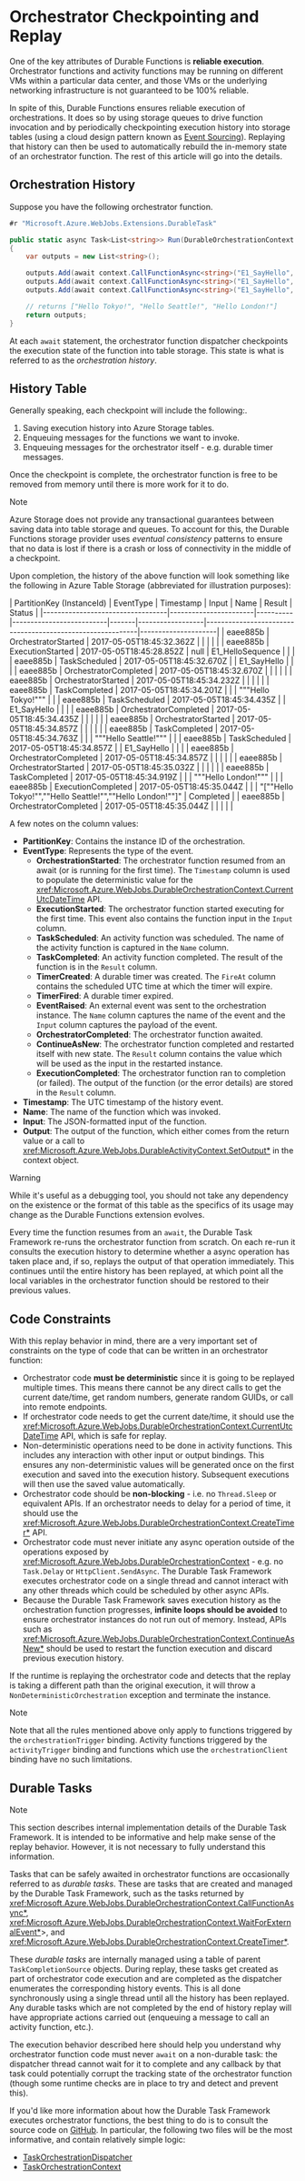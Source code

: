 # Orchestrator Checkpointing and Replay
One of the key attributes of Durable Functions is **reliable execution**. Orchestrator functions and activity functions may be running on different VMs within a particular data center, and those VMs or the underlying networking infrastructure is not guaranteed to be 100% reliable.

In spite of this, Durable Functions ensures reliable execution of orchestrations. It does so by using storage queues to drive function invocation and by periodically checkpointing execution history into storage tables (using a cloud design pattern known as [Event Sourcing](https://docs.microsoft.com/en-us/azure/architecture/patterns/event-sourcing)). Replaying that history can then be used to automatically rebuild the in-memory state of an orchestrator function. The rest of this article will go into the details.

## Orchestration History
Suppose you have the following orchestrator function.

```csharp
#r "Microsoft.Azure.WebJobs.Extensions.DurableTask"

public static async Task<List<string>> Run(DurableOrchestrationContext context)
{
    var outputs = new List<string>();

    outputs.Add(await context.CallFunctionAsync<string>("E1_SayHello", "Tokyo"));
    outputs.Add(await context.CallFunctionAsync<string>("E1_SayHello", "Seattle"));
    outputs.Add(await context.CallFunctionAsync<string>("E1_SayHello", "London"));

    // returns ["Hello Tokyo!", "Hello Seattle!", "Hello London!"]
    return outputs;
}
```

At each `await` statement, the orchestrator function dispatcher checkpoints the execution state of the function into table storage. This state is what is referred to as the *orchestration history*.

## History Table
Generally speaking, each checkpoint will include the following:.

1. Saving execution history into Azure Storage tables.
2. Enqueuing messages for the functions we want to invoke.
3. Enqueuing messages for the orchestrator itself - e.g. durable timer messages.

Once the checkpoint is complete, the orchestrator function is free to be removed from memory until there is more work for it to do.

> [!NOTE]
> Azure Storage does not provide any transactional guarantees between saving data into table storage and queues. To account for this, the Durable Functions storage provider uses *eventual consistency* patterns to ensure that no data is lost if there is a crash or loss of connectivity in the middle of a checkpoint.

Upon completion, the history of the above function will look something like the following in Azure Table Storage (abbreviated for illustration purposes):

| PartitionKey (InstanceId)                     | EventType             | Timestamp               | Input | Name             | Result                                                    | Status | 
|----------------------------------|-----------------------|----------|--------------------------|-------|------------------|-----------------------------------------------------------|---------------------| 
| eaee885b | OrchestratorStarted   | 2017-05-05T18:45:32.362Z |       |                  |                                                           |                     | 
| eaee885b | ExecutionStarted      | 2017-05-05T18:45:28.852Z | null  | E1_HelloSequence |                                                           |                     | 
| eaee885b | TaskScheduled         | 2017-05-05T18:45:32.670Z |       | E1_SayHello      |                                                           |                     | 
| eaee885b | OrchestratorCompleted | 2017-05-05T18:45:32.670Z |       |                  |                                                           |                     | 
| eaee885b | OrchestratorStarted   | 2017-05-05T18:45:34.232Z |       |                  |                                                           |                     | 
| eaee885b | TaskCompleted         | 2017-05-05T18:45:34.201Z |       |                  | """Hello Tokyo!"""                                        |                     | 
| eaee885b | TaskScheduled         | 2017-05-05T18:45:34.435Z |       | E1_SayHello      |                                                           |                     | 
| eaee885b | OrchestratorCompleted | 2017-05-05T18:45:34.435Z |       |                  |                                                           |                     | 
| eaee885b | OrchestratorStarted   | 2017-05-05T18:45:34.857Z |       |                  |                                                           |                     | 
| eaee885b | TaskCompleted         | 2017-05-05T18:45:34.763Z |       |                  | """Hello Seattle!"""                                      |                     | 
| eaee885b | TaskScheduled         | 2017-05-05T18:45:34.857Z |       | E1_SayHello      |                                                           |                     | 
| eaee885b | OrchestratorCompleted | 2017-05-05T18:45:34.857Z |       |                  |                                                           |                     | 
| eaee885b | OrchestratorStarted   | 2017-05-05T18:45:35.032Z |       |                  |                                                           |                     | 
| eaee885b | TaskCompleted         | 2017-05-05T18:45:34.919Z |       |                  | """Hello London!"""                                       |                     | 
| eaee885b | ExecutionCompleted    | 2017-05-05T18:45:35.044Z |       |                  | "[""Hello Tokyo!"",""Hello Seattle!"",""Hello London!""]" | Completed           | 
| eaee885b | OrchestratorCompleted | 2017-05-05T18:45:35.044Z |       |                  |                                                           |                     | 

A few notes on the column values:
* **PartitionKey**: Contains the instance ID of the orchestration.
* **EventType**: Represents the type of the event.
    * **OrchestrationStarted**: The orchestrator function resumed from an await (or is running for the first time). The `Timestamp` column is used to populate the deterministic value for the <xref:Microsoft.Azure.WebJobs.DurableOrchestrationContext.CurrentUtcDateTime> API.
    * **ExecutionStarted**: The orchestrator function started executing for the first time. This event also contains the function input in the `Input` column.
    * **TaskScheduled**: An activity function was scheduled. The name of the activity function is captured in the `Name` column.
    * **TaskCompleted**: An activity function completed. The result of the function is in the `Result` column.
    * **TimerCreated**: A durable timer was created. The `FireAt` column contains the scheduled UTC time at which the timer will expire.
    * **TimerFired**: A durable timer expired.
    * **EventRaised**: An external event was sent to the orchestration instance. The `Name` column captures the name of the event and the `Input` column captures the payload of the event.
    * **OrchestratorCompleted**: The orchestrator function awaited.
    * **ContinueAsNew**: The orchestrator function completed and restarted itself with new state. The `Result` column contains the value which will be used as the input in the restarted instance.
    * **ExecutionCompleted**: The orchestrator function ran to completion (or failed). The output of the function (or the error details) are stored in the `Result` column.
* **Timestamp**: The UTC timestamp of the history event.
* **Name**: The name of the function which was invoked.
* **Input**: The JSON-formatted input of the function.
* **Output**: The output of the function, which either comes from the return value or a call to <xref:Microsoft.Azure.WebJobs.DurableActivityContext.SetOutput*> in the context object.

> [!WARNING]
> While it's useful as a debugging tool, you should not take any dependency on the existence or the format of this table as the specifics of its usage may change as the Durable Functions extension evolves.

Every time the function resumes from an `await`, the Durable Task Framework re-runs the orchestrator function from scratch. On each re-run it consults the execution history to determine whether a async operation has taken place and, if so, replays the output of that operation immediately. This continues until the entire history has been replayed, at which point all the local variables in the orchestrator function should be restored to their previous values.

## Code Constraints
With this replay behavior in mind, there are a very important set of constraints on the type of code that can be written in an orchestrator function:
* Orchestrator code **must be deterministic** since it is going to be replayed multiple times. This means there cannot be any direct calls to get the current date/time, get random numbers, generate random GUIDs, or call into remote endpoints.
* If orchestrator code needs to get the current date/time, it should use the <xref:Microsoft.Azure.WebJobs.DurableOrchestrationContext.CurrentUtcDateTime> API, which is safe for replay.
* Non-deterministic operations need to be done in activity functions. This includes any interaction with other input or output bindings. This ensures any non-deterministic values will be generated once on the first execution and saved into the execution history. Subsequent executions will then use the saved value automatically.
* Orchestrator code should be **non-blocking** - i.e. no `Thread.Sleep` or equivalent APIs. If an orchestrator needs to delay for a period of time, it should use the <xref:Microsoft.Azure.WebJobs.DurableOrchestrationContext.CreateTimer*> API.
* Orchestrator code must never initiate any async operation outside of the operations exposed by <xref:Microsoft.Azure.WebJobs.DurableOrchestrationContext> - e.g. no `Task.Delay` or `HttpClient.SendAsync`. The Durable Task Framework executes orchestrator code on a single thread and cannot interact with any other threads which could be scheduled by other async APIs.
* Because the Durable Task Framework saves execution history as the orchestration function progresses, **infinite loops should be avoided** to ensure orchestrator instances do not run out of memory. Instead, APIs such as <xref:Microsoft.Azure.WebJobs.DurableOrchestrationContext.ContinueAsNew*> should be used to restart the function execution and discard previous execution history.

If the runtime is replaying the orchestrator code and detects that the replay is taking a different path than the original execution, it will throw a `NonDeterministicOrchestration` exception and terminate the instance.

> [!NOTE]
> Note that all the rules mentioned above only apply to functions triggered by the `orchestrationTrigger` binding. Activity functions triggered by the `activityTrigger` binding and functions which use the `orchestrationClient` binding have no such limitations.

## Durable Tasks
> [!NOTE]
> This section describes internal implementation details of the Durable Task Framework. It is intended to be informative and help make sense of the replay behavior. However, it is not necessary to fully understand this information.

Tasks that can be safely awaited in orchestrator functions are occasionally referred to as *durable tasks*. These are tasks that are created and managed by the Durable Task Framework, such as the tasks returned by <xref:Microsoft.Azure.WebJobs.DurableOrchestrationContext.CallFunctionAsync*>, <xref:Microsoft.Azure.WebJobs.DurableOrchestrationContext.WaitForExternalEvent*>>, and <xref:Microsoft.Azure.WebJobs.DurableOrchestrationContext.CreateTimer*>.

These *durable tasks* are internally managed using a table of parent `TaskCompletionSource` objects. During replay, these tasks get created as part of orchestrator code execution and are completed as the dispatcher enumerates the corresponding history events. This is all done synchronously using a single thread until all the history has been replayed. Any durable tasks which are not completed by the end of history replay will have appropriate actions carried out (enqueuing a message to call an activity function, etc.).

The execution behavior described here should help you understand why orchestrator function code must never `await` on a non-durable task: the dispatcher thread cannot wait for it to complete and any callback by that task could potentially corrupt the tracking state of the orchestrator function (though some runtime checks are in place to try and detect and prevent this).

If you'd like more information about how the Durable Task Framework executes orchestrator functions, the best thing to do is to consult the source code on [GitHub](https://github.com/Azure/durabletask). In particular, the following two files will be the most informative, and contain relatively simple logic:

* [TaskOrchestrationDispatcher](https://github.com/Azure/durabletask/blob/master/Framework/TaskOrchestrationExecutor.cs)
* [TaskOrchestrationContext](https://github.com/Azure/durabletask/blob/master/Framework/TaskOrchestrationContext.cs)